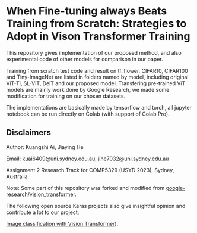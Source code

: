 # When Fine-tuning always Beats Training from Scratch: Strategies to Adopt in Vison Transformer Training
This repository gives implementation of our proposed method, and also experimental code of other models for comparison in our paper.

Training from scratch test code and result on tf_flower, CIFAR10, CIFAR100 and Tiny-ImageNet are listed in folders named by model, including original ViT-Ti, SL-ViT, DeiT and our proposed model. Transfering pre-trained ViT models are mainly work done by Google Research, we made some modification for training on our chosen datasets.

The implementations are basically made by tensorflow and torch, all jupyter notebook can be run directly on Colab (with support of Colab Pro).
## Disclaimers
Author: Kuangshi Ai, Jiaying He

Email: kuai6409@uni.sydney.edu.au, jihe7032@uni.sydney.edu.au

Assignment 2 Research Track for COMP5329 (USYD 2023), Sydney, Australia

Note: Some part of this repository was forked and modified from [google-research/vision_transformer](https://github.com/google-research/vision_transformer).

The following open source Keras projects also give insightful opinion and contribute a lot to our project:

[Image classification with Vision Transformer](https://keras.io/examples/vision/image_classification_with_vision_transformer/)).
